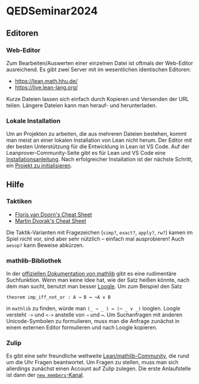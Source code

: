 # QEDSeminar2024

## Editoren

### Web-Editor

Zum Bearbeiten/Auswerten einer einzelnen Datei ist oftmals der Web-Editor ausreichend.  Es gibt zwei Server mit im wesentlichen identischen Editoren:

- https://lean.math.hhu.de/
- https://live.lean-lang.org/

Kurze Dateien lassen sich einfach durch Kopieren und Versenden der URL teilen. Längere Dateien kann man herauf- und herunterladen.

### Lokale Installation

Um an Projekten zu arbeiten, die aus mehreren Dateien bestehen, kommt man meist an einer lokalen Installation von Lean nicht herum.  Der Editor mit der besten Unterstützung für die Entwicklung in Lean ist VS Code.  Auf der Leanprover-Community-Seite gibt es für Lean und VS Code eine [Installationsanleitung](https://leanprover-community.github.io/get_started.html). 
Nach erfolgreicher Installation ist der nächste Schritt, ein [Projekt zu initialisieren](https://leanprover-community.github.io/install/project.html).


## Hilfe

### Taktiken

- [Floris van Doorn's Cheat Sheet](https://github.com/fpvandoorn/LeanCourse23/blob/master/lean-tactics.pdf) 
- [Martin Dvorak's Cheat Sheet](https://github.com/madvorak/lean4-tactics)

Die Taktik-Varianten mit Fragezeichen (`simp?`, `exact?`, `apply?`, `rw?`) kamen im Spiel nicht vor, sind aber sehr nützlich – einfach mal ausprobieren!  Auch `aesop?` kann Beweise abkürzen.


### mathlib-Bibliothek

In der [offiziellen Dokumentation von mathlib](https://leanprover-community.github.io/mathlib4_docs/) gibt es eine rudimentäre Suchfunktion.  Wenn man keine Idee hat, wie der Satz heißen könnte, nach dem man sucht, benutzt man besser [Loogle](https://loogle.lean-lang.org/). Um zum Beispiel den Satz

    theorem imp_iff_not_or : A → B ↔ ¬A ∨ B

in `mathlib` zu finden, würde man `(_ → _ ) ↔ (¬ _ ∨ _)` looglen.
Loogle versteht `->` und `<->` anstelle von `→` und `↔`.  Um Suchanfragen mit anderen Unicode-Symbolen zu formulieren, muss man die Anfrage zunächst in einem externen Editor formulieren und nach Loogle kopieren.

### Zulip

Es gibt eine sehr freundliche weltweite [Lean/mathlib-Community](https://leanprover.zulipchat.com/), die rund um die Uhr Fragen beantwortet.  Um Fragen zu stellen, muss man sich allerdings zunächst einen Account auf Zulip zulegen.  Die erste Anlaufstelle ist dann der [`new members`-Kanal](https://leanprover.zulipchat.com/#narrow/stream/113489-new-members).

